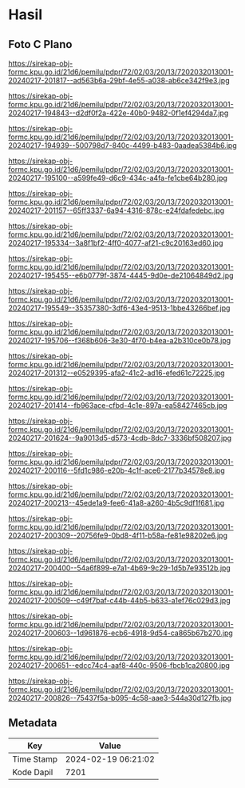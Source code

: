 # Hasil

## Foto C Plano

https://sirekap-obj-formc.kpu.go.id/21d6/pemilu/pdpr/72/02/03/20/13/7202032013001-20240217-201817--ad563b6a-29bf-4e55-a038-ab6ce342f9e3.jpg

https://sirekap-obj-formc.kpu.go.id/21d6/pemilu/pdpr/72/02/03/20/13/7202032013001-20240217-194843--d2df0f2a-422e-40b0-9482-0f1ef4294da7.jpg

https://sirekap-obj-formc.kpu.go.id/21d6/pemilu/pdpr/72/02/03/20/13/7202032013001-20240217-194939--500798d7-840c-4499-b483-0aadea5384b6.jpg

https://sirekap-obj-formc.kpu.go.id/21d6/pemilu/pdpr/72/02/03/20/13/7202032013001-20240217-195100--a599fe49-d6c9-434c-a4fa-fe1cbe64b280.jpg

https://sirekap-obj-formc.kpu.go.id/21d6/pemilu/pdpr/72/02/03/20/13/7202032013001-20240217-201157--65ff3337-6a94-4316-878c-e24fdafedebc.jpg

https://sirekap-obj-formc.kpu.go.id/21d6/pemilu/pdpr/72/02/03/20/13/7202032013001-20240217-195334--3a8f1bf2-4ff0-4077-af21-c9c20163ed60.jpg

https://sirekap-obj-formc.kpu.go.id/21d6/pemilu/pdpr/72/02/03/20/13/7202032013001-20240217-195455--e6b0779f-3874-4445-9d0e-de21064849d2.jpg

https://sirekap-obj-formc.kpu.go.id/21d6/pemilu/pdpr/72/02/03/20/13/7202032013001-20240217-195549--35357380-3df6-43e4-9513-1bbe43266bef.jpg

https://sirekap-obj-formc.kpu.go.id/21d6/pemilu/pdpr/72/02/03/20/13/7202032013001-20240217-195706--f368b606-3e30-4f70-b4ea-a2b310ce0b78.jpg

https://sirekap-obj-formc.kpu.go.id/21d6/pemilu/pdpr/72/02/03/20/13/7202032013001-20240217-201312--e0529395-afa2-41c2-ad16-efed61c72225.jpg

https://sirekap-obj-formc.kpu.go.id/21d6/pemilu/pdpr/72/02/03/20/13/7202032013001-20240217-201414--fb963ace-cfbd-4c1e-897a-ea58427465cb.jpg

https://sirekap-obj-formc.kpu.go.id/21d6/pemilu/pdpr/72/02/03/20/13/7202032013001-20240217-201624--9a9013d5-d573-4cdb-8dc7-3336bf508207.jpg

https://sirekap-obj-formc.kpu.go.id/21d6/pemilu/pdpr/72/02/03/20/13/7202032013001-20240217-200116--5fd1c986-e20b-4c1f-ace6-2177b34578e8.jpg

https://sirekap-obj-formc.kpu.go.id/21d6/pemilu/pdpr/72/02/03/20/13/7202032013001-20240217-200213--45ede1a9-fee6-41a8-a260-4b5c9df1f681.jpg

https://sirekap-obj-formc.kpu.go.id/21d6/pemilu/pdpr/72/02/03/20/13/7202032013001-20240217-200309--20756fe9-0bd8-4f11-b58a-fe81e98202e6.jpg

https://sirekap-obj-formc.kpu.go.id/21d6/pemilu/pdpr/72/02/03/20/13/7202032013001-20240217-200400--54a6f899-e7a1-4b69-9c29-1d5b7e93512b.jpg

https://sirekap-obj-formc.kpu.go.id/21d6/pemilu/pdpr/72/02/03/20/13/7202032013001-20240217-200509--c49f7baf-c44b-44b5-b633-a1ef76c029d3.jpg

https://sirekap-obj-formc.kpu.go.id/21d6/pemilu/pdpr/72/02/03/20/13/7202032013001-20240217-200603--1d961876-ecb6-4918-9d54-ca865b67b270.jpg

https://sirekap-obj-formc.kpu.go.id/21d6/pemilu/pdpr/72/02/03/20/13/7202032013001-20240217-200651--edcc74c4-aaf8-440c-9506-fbcb1ca20800.jpg

https://sirekap-obj-formc.kpu.go.id/21d6/pemilu/pdpr/72/02/03/20/13/7202032013001-20240217-200826--75437f5a-b095-4c58-aae3-544a30d127fb.jpg


## Metadata

| Key        | Value               |
| ---------- | ------------------- |
| Time Stamp | 2024-02-19 06:21:02 |
| Kode Dapil | 7201                |



